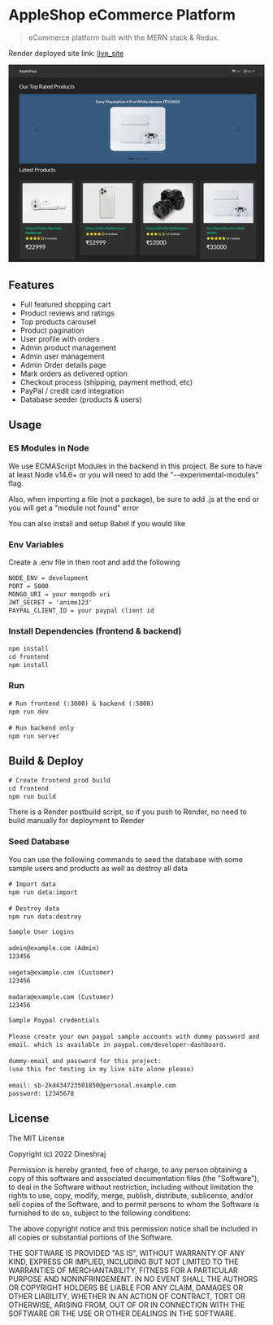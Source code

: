 # AppleShop eCommerce Platform

> eCommerce platform built with the MERN stack & Redux.

Render deployed site link: [live_site](https://appleshop-frontend.onrender.com)

![screenshot](https://github.com/dineshraj100/Proshop/blob/master/uploads/Screenshot%20(152).png)

## Features

- Full featured shopping cart
- Product reviews and ratings
- Top products carousel
- Product pagination
- User profile with orders
- Admin product management
- Admin user management
- Admin Order details page
- Mark orders as delivered option
- Checkout process (shipping, payment method, etc)
- PayPal / credit card integration
- Database seeder (products & users)

## Usage

### ES Modules in Node

We use ECMAScript Modules in the backend in this project. Be sure to have at least Node v14.6+ or you will need to add the "--experimental-modules" flag.

Also, when importing a file (not a package), be sure to add .js at the end or you will get a "module not found" error

You can also install and setup Babel if you would like

### Env Variables

Create a .env file in then root and add the following

```
NODE_ENV = development
PORT = 5000
MONGO_URI = your mongodb uri
JWT_SECRET = 'anime123'
PAYPAL_CLIENT_ID = your paypal client id
```

### Install Dependencies (frontend & backend)

```
npm install
cd frontend
npm install
```

### Run

```
# Run frontend (:3000) & backend (:5000)
npm run dev

# Run backend only
npm run server
```

## Build & Deploy

```
# Create frontend prod build
cd frontend
npm run build
```

There is a Render postbuild script, so if you push to Render, no need to build manually for deployment to Render

### Seed Database

You can use the following commands to seed the database with some sample users and products as well as destroy all data

```
# Import data
npm run data:import

# Destroy data
npm run data:destroy
```

```
Sample User Logins

admin@example.com (Admin)
123456

vegeta@example.com (Customer)
123456

madara@example.com (Customer)
123456
```

```
Sample Paypal credentials

Please create your own paypal sample accounts with dummy password and email. which is available in paypal.com/developer-dashboard.

dummy-email and password for this project:
(use this for testing in my live site alone please)

email: sb-2kd434723501850@personal.example.com
password: 12345678
```

## License

The MIT License

Copyright (c) 2022 Dineshraj

Permission is hereby granted, free of charge, to any person obtaining a copy
of this software and associated documentation files (the "Software"), to deal
in the Software without restriction, including without limitation the rights
to use, copy, modify, merge, publish, distribute, sublicense, and/or sell
copies of the Software, and to permit persons to whom the Software is
furnished to do so, subject to the following conditions:

The above copyright notice and this permission notice shall be included in
all copies or substantial portions of the Software.

THE SOFTWARE IS PROVIDED "AS IS", WITHOUT WARRANTY OF ANY KIND, EXPRESS OR
IMPLIED, INCLUDING BUT NOT LIMITED TO THE WARRANTIES OF MERCHANTABILITY,
FITNESS FOR A PARTICULAR PURPOSE AND NONINFRINGEMENT. IN NO EVENT SHALL THE
AUTHORS OR COPYRIGHT HOLDERS BE LIABLE FOR ANY CLAIM, DAMAGES OR OTHER
LIABILITY, WHETHER IN AN ACTION OF CONTRACT, TORT OR OTHERWISE, ARISING FROM,
OUT OF OR IN CONNECTION WITH THE SOFTWARE OR THE USE OR OTHER DEALINGS IN
THE SOFTWARE.
